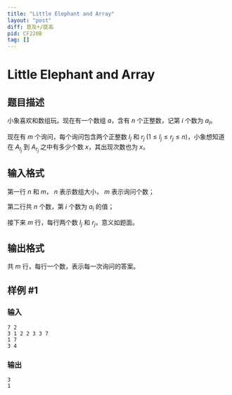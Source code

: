 ```yaml
---
title: "Little Elephant and Array"
layout: "post"
diff: 普及+/提高
pid: CF220B
tag: []
---
```


# Little Elephant and Array

## 题目描述

小象喜欢和数组玩。现在有一个数组  $a$，含有  $n$ 个正整数，记第  $i$ 个数为  $a_i$。

现在有  $m$ 个询问，每个询问包含两个正整数  $l_j$ 和  $r_j \;(1\leqslant l_j\leqslant r_j\leqslant n)$，小象想知道在  $A_{l_j}$ 到  $A_{r_j}$ 之中有多少个数  $x$，其出现次数也为  $x$。

## 输入格式

第一行  $n$ 和  $m$， $n$ 表示数组大小， $m$ 表示询问个数；

第二行共  $n$ 个数，第  $i$ 个数为  $a_i$ 的值；

接下来  $m$ 行，每行两个数  $l_j$ 和  $r_j$，意义如题面。

## 输出格式

共  $m$ 行，每行一个数，表示每一次询问的答案。

## 样例 #1

### 输入

```
7 2
3 1 2 2 3 3 7
1 7
3 4

```

### 输出

```
3
1

```

